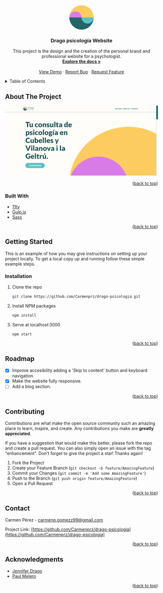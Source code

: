 <div id="top"></div>
<!-- [![Stargazers][stars-shield]][stars-url]
[![Issues][issues-shield]][issues-url]
[![LinkedIn][linkedin-shield]][linkedin-url] -->

<br />
<div align="center">
  <a href="https://github.com/Carmenprz/drago-psicologia">
    <img src="src/images/meta/favicon.png" alt="Logo" width="80" height="80">
  </a>

<h3 align="center">Drago psicología Website</h3>

  <p align="center">
    This project is the design and the creation of the personal brand and professional website for a psychologist.
    <br />
    <a href="https://github.com/Carmenprz/drago-psicologia"><strong>Explore the docs »</strong></a>
    <br />
    <br />
    <a href="https://dragopsicologia.netlify.app/">View Demo</a>
    ·
    <a href="https://github.com/Carmenprz/drago-psicologia/issues">Report Bug</a>
    ·
    <a href="https://github.com/Carmenprz/drago-psicologia/issues">Request Feature</a>
  </p>
</div>



<!-- TABLE OF CONTENTS -->
<details>
  <summary>Table of Contents</summary>
  <ol>
    <li>
      <a href="#about-the-project">About The Project</a>
      <ul>
        <li><a href="#built-with">Built With</a></li>
      </ul>
    </li>
    <li>
      <a href="#getting-started">Getting Started</a>
      <ul>
        <li><a href="#installation">Installation</a></li>
      </ul>
    </li>
    <li><a href="#roadmap">Roadmap</a></li>
    <li><a href="#contributing">Contributing</a></li>
    <li><a href="#contact">Contact</a></li>
    <li><a href="#acknowledgments">Acknowledgments</a></li>
  </ol>
</details>



<!-- ABOUT THE PROJECT -->
## About The Project

[![Drago Psicologia Screen Shot][product-screenshot]](https://dragopsicologia.netlify.app/)


<p align="right">(<a href="#top">back to top</a>)</p>



### Built With

* [11ty](https://www.11ty.dev/)
* [Gulp.js](https://gulpjs.com/)
* [Sass](https://sass-lang.com/)

<p align="right">(<a href="#top">back to top</a>)</p>



<!-- GETTING STARTED -->
## Getting Started

This is an example of how you may give instructions on setting up your project locally.
To get a local copy up and running follow these simple example steps.


### Installation

1. Clone the repo
   ```sh
   git clone https://github.com/Carmenprz/drago-psicologia.git
   ```
2. Install NPM packages
   ```sh
   npm install
   ```
3. Serve at localhost:3000
   ```sh
   npm start
   ```

<p align="right">(<a href="#top">back to top</a>)</p>



<!-- ROADMAP -->
## Roadmap

- [x] Improve accesibility adding a 'Skip to content' button and keyboard navigation.
- [x] Make the website fully responsive.
- [ ] Add a blog section.

<p align="right">(<a href="#top">back to top</a>)</p>



<!-- CONTRIBUTING -->
## Contributing

Contributions are what make the open source community such an amazing place to learn, inspire, and create. Any contributions you make are **greatly appreciated**.

If you have a suggestion that would make this better, please fork the repo and create a pull request. You can also simply open an issue with the tag "enhancement".
Don't forget to give the project a star! Thanks again!

1. Fork the Project
2. Create your Feature Branch (`git checkout -b feature/AmazingFeature`)
3. Commit your Changes (`git commit -m 'Add some AmazingFeature'`)
4. Push to the Branch (`git push origin feature/AmazingFeature`)
5. Open a Pull Request

<p align="right">(<a href="#top">back to top</a>)</p>



<!-- CONTACT -->
## Contact

Carmen Pérez - carmenp.gomezz99@gmail.com

Project Link: [https://github.com/Carmenprz/drago-psicologia](https://github.com/Carmenprz/drago-psicologia)

<p align="right">(<a href="#top">back to top</a>)</p>



<!-- ACKNOWLEDGMENTS -->
## Acknowledgments

* [Jennifer Drago](https://github.com/Jennifer-Drago)
* [Paul Melero](https://github.com/gangsthub)

<p align="right">(<a href="#top">back to top</a>)</p>



<!-- MARKDOWN LINKS & IMAGES -->
[stars-shield]: https://img.shields.io/github/stars/Carmenprz/drago-psicologia.svg?style=for-the-badge
[stars-url]: https://github.com/Carmenprz/drago-psicologia/stargazers
[issues-shield]: https://img.shields.io/github/issues/Carmenprz/drago-psicologia.svg?style=for-the-badge
[issues-url]: https://github.com/Carmenprz/drago-psicologia/issues
[linkedin-shield]: https://img.shields.io/badge/-LinkedIn-black.svg?style=for-the-badge&logo=linkedin&colorB=555
[linkedin-url]: https://linkedin.com/in/carmenprz
[product-screenshot]: src/images/readme/screenshot.png

